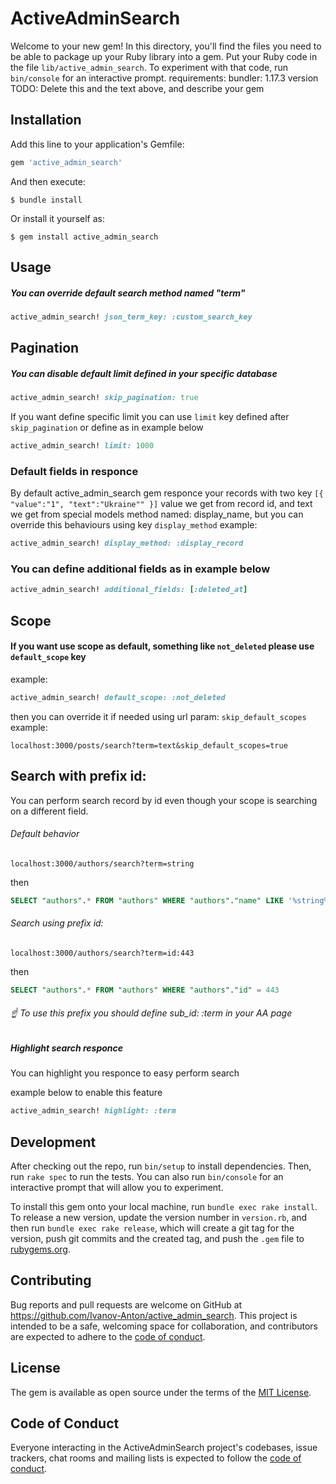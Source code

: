 # ActiveAdminSearch

Welcome to your new gem! In this directory, you'll find the files you need to be able to package up your Ruby library into a gem. Put your Ruby code in the file `lib/active_admin_search`. To experiment with that code, run `bin/console` for an interactive prompt.
requirements:
bundler: 1.17.3 version
TODO: Delete this and the text above, and describe your gem

## Installation

Add this line to your application's Gemfile:

```ruby
gem 'active_admin_search'
```

And then execute:

    $ bundle install

Or install it yourself as:

    $ gem install active_admin_search

## Usage

##### You can override default search method named "term"

```ruby
active_admin_search! json_term_key: :custom_search_key
```

## Pagination
##### You can disable default limit defined in your specific database
```ruby
active_admin_search! skip_pagination: true
```

If you want define specific limit you can use ``limit`` key defined after ```skip_pagination```
or define as in example below
```ruby
active_admin_search! limit: 1000
```

### Default fields in responce

By default active_admin_search gem responce your records with two key ``[{ "value":"1", "text":"Ukraine"" }]``
value we get from record id, and text we get from special models method named: display_name,
but you can override this behaviours using key `display_method`
example:
```ruby
active_admin_search! display_method: :display_record
```  
### You can define additional fields as in example below
```ruby
active_admin_search! additional_fields: [:deleted_at]
```

## Scope
#### If you want use scope as default, something like `not_deleted` please use `default_scope` key
example:
```ruby
active_admin_search! default_scope: :not_deleted
```

then you can override it if needed using url param: `skip_default_scopes`
example:
```
localhost:3000/posts/search?term=text&skip_default_scopes=true
```

## Search with prefix id:

You can perform search record by id even though your
scope is searching on a different field.

###### Default behavior
```
localhost:3000/authors/search?term=string
```
then
```sql
SELECT "authors".* FROM "authors" WHERE "authors"."name" LIKE '%string%'
```
###### Search using prefix id:
```
localhost:3000/authors/search?term=id:443
```
then
```sql
SELECT "authors".* FROM "authors" WHERE "authors"."id" = 443
```
###### ☝️ To use this prefix you should define sub_id: :term in your AA page

##### Highlight search responce
You can highlight you responce to easy perform search

example below to enable this feature
```ruby
active_admin_search! highlight: :term
```

## Development

After checking out the repo, run `bin/setup` to install dependencies. Then, run `rake spec` to run the tests. You can also run `bin/console` for an interactive prompt that will allow you to experiment.

To install this gem onto your local machine, run `bundle exec rake install`. To release a new version, update the version number in `version.rb`, and then run `bundle exec rake release`, which will create a git tag for the version, push git commits and the created tag, and push the `.gem` file to [rubygems.org](https://rubygems.org).

## Contributing

Bug reports and pull requests are welcome on GitHub at https://github.com/Ivanov-Anton/active_admin_search. This project is intended to be a safe, welcoming space for collaboration, and contributors are expected to adhere to the [code of conduct](https://github.com/[USERNAME]/active_admin_search/blob/master/CODE_OF_CONDUCT.md).


## License

The gem is available as open source under the terms of the [MIT License](https://opensource.org/licenses/MIT).

## Code of Conduct

Everyone interacting in the ActiveAdminSearch project's codebases, issue trackers, chat rooms and mailing lists is expected to follow the [code of conduct](https://github.com/[USERNAME]/active_admin_search/blob/master/CODE_OF_CONDUCT.md).
